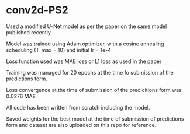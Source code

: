# conv2d-PS2

Used a modified U-Net model as per the paper on the same model published recently. 

Model was trained using Adam optimizer, with a cosine annealing scheduling (T_max = 10) and initial lr = 1e-4

Loss function used was MAE loss or L1 loss as used in the paper

Training was managed for 20 epochs at the time fo submission of the predictions form.

Loss convergence at the time of submission of the predicitions form was 0.0276 MAE

All code has been written from scratch including the model.

Saved weights for the best model at the time of submission of predictions form and dataset are also uploaded on this repo for reference.
